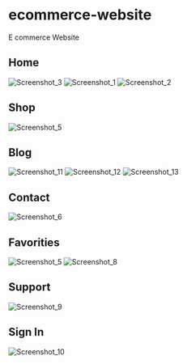 # ecommerce-website
E commerce Website

Home
----
![Screenshot_3](https://user-images.githubusercontent.com/84645404/233744612-24eff1f3-d291-45c8-8f05-62f9c126dfa1.png)
![Screenshot_1](https://user-images.githubusercontent.com/84645404/233744801-bbece625-7ba2-4438-9e50-e26981265e8d.png)
![Screenshot_2](https://user-images.githubusercontent.com/84645404/233744759-f741edf4-0fc0-4ecc-8d2a-5d0c19632d52.png)

Shop
----
![Screenshot_5](https://user-images.githubusercontent.com/84645404/233744863-2f280a30-579a-4363-b161-2e6d8871fdef.png)

Blog
----
![Screenshot_11](https://user-images.githubusercontent.com/84645404/233744897-c58c3a6f-ccc1-4978-bf48-0f418851692e.png)
![Screenshot_12](https://user-images.githubusercontent.com/84645404/233744922-bfe35e09-947e-40fe-a106-d230b0620584.png)
![Screenshot_13](https://user-images.githubusercontent.com/84645404/233744930-50b2e67d-5029-4ee2-b2e9-44041e403f87.png)

Contact
----
![Screenshot_6](https://user-images.githubusercontent.com/84645404/233744974-6fe6c1c5-8f0b-4515-8a6e-6eaf8f408261.png)

Favorities
----
![Screenshot_5](https://user-images.githubusercontent.com/84645404/233745027-7a128538-3c32-472f-a1ef-7103d118a7eb.png)
![Screenshot_8](https://user-images.githubusercontent.com/84645404/233745077-bf28bfb1-f7c5-44c4-adf7-63044d755a63.png)

Support
----
![Screenshot_9](https://user-images.githubusercontent.com/84645404/233745130-c1be90aa-ed1b-4bd1-9193-90b841478687.png)

Sign In
----
![Screenshot_10](https://user-images.githubusercontent.com/84645404/233745228-75b635e6-d672-4ec9-aaf0-8e686c26bb25.png)
